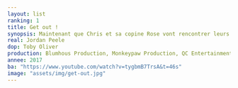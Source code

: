 ```yaml
---
layout: list
ranking: 1
title: Get out !
synopsis: Maintenant que Chris et sa copine Rose vont rencontrer leurs parents respectifs, elle l'invite dans la résidence secondaire de sa famille pour un week-end. D'abord Chris comprend que le comportement un peu étrange de la famille de Rose est lié au fait qu'il est noir et qu'elle est blanche. Cependant, il découvre que la vérité est bien plus dérangeante.
real: Jordan Peele
dop: Toby Oliver
production: Blumhous Production, Monkeypaw Production, QC Entertainment
annee: 2017
ba: "https://www.youtube.com/watch?v=tygbmB7TrsA&t=46s"
image: "assets/img/get-out.jpg"
---
```

